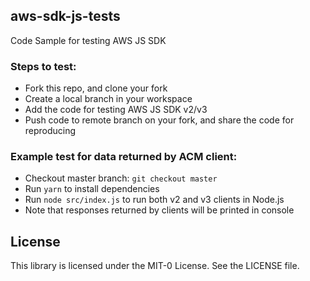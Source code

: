## aws-sdk-js-tests

Code Sample for testing AWS JS SDK

### Steps to test:

- Fork this repo, and clone your fork
- Create a local branch in your workspace
- Add the code for testing AWS JS SDK v2/v3
- Push code to remote branch on your fork, and share the code for reproducing

### Example test for data returned by ACM client:

- Checkout master branch: `git checkout master`
- Run `yarn` to install dependencies
- Run `node src/index.js` to run both v2 and v3 clients in Node.js
- Note that responses returned by clients will be printed in console

## License

This library is licensed under the MIT-0 License. See the LICENSE file.
